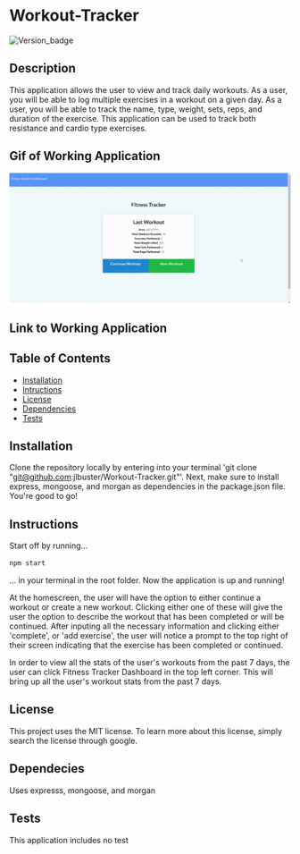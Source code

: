 # Workout-Tracker

![Version_badge](https://img.shields.io/badge/Version-1.0.0-blue)

## Description 

This application allows the user to view and track daily workouts. As a user, you will be able to log multiple exercises in a workout on a given day. As a user, you will be able to track the name, type, weight, sets, reps, and duration of the exercise. This application can be used to track both resistance and cardio type exercises.

## Gif of Working Application

![](gifs/workoutGif.gif)

## Link to Working Application



## Table of Contents
* [Installation](#installation)
* [Intructions](#instructions)
* [License](#license)
* [Dependencies](#dependencies)
* [Tests](#questions)

## Installation

Clone the repository locally by entering into your terminal 'git clone "git@github.com:jlbuster/Workout-Tracker.git"'. Next, make sure to install express, mongoose, and morgan as dependencies in the package.json file. You're good to go!

## Instructions

Start off by running...
```javascript
npm start
```
... in your terminal in the root folder. Now the application is up and running! 

At the homescreen, the user will have the option to either continue a workout or create a new workout. Clicking either one of these will give the user the option to describe the workout that has been completed or will be continued. After inputing all the necessary information and clicking either 'complete', or 'add exercise', the user will notice a prompt to the top right of their screen indicating that the exercise has been completed or continued.

In order to view all the stats of the user's workouts from the past 7 days, the user can click Fitness Tracker Dashboard in the top left corner. This will bring up all the user's workout stats from the past 7 days.

## License

This project uses the MIT license. To learn more about this license, simply search the license through google.

## Dependecies

Uses expresss, mongoose, and morgan

## Tests

This application includes no test
